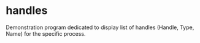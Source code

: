 # handles

Demonstration program dedicated to display list of handles (Handle, Type, Name) for the specific process.